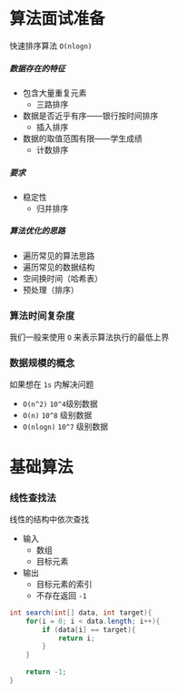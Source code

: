 # 算法面试准备

快速排序算法 `O(nlogn)`

##### 数据存在的特征

- 包含大量重复元素
  - 三路排序
- 数据是否近乎有序——银行按时间排序
  - 插入排序
- 数据的取值范围有限——学生成绩
  - 计数排序

##### 要求

- 稳定性
  - 归并排序



##### 算法优化的思路

- 遍历常见的算法思路
- 遍历常见的数据结构
- 空间换时间（哈希表）
- 预处理（排序）



### 算法时间复杂度

我们一般来使用 `O` 来表示算法执行的最低上界



### 数据规模的概念

如果想在 `1s` 内解决问题

- `O(n^2)` `10^4`级别数据
- `O(n)` `10^8` 级别数据
- `O(nlogn)` `10^7` 级别数据



# 基础算法



### 线性查找法

线性的结构中依次查找

- 输入
  - 数组
  - 目标元素
- 输出
  - 目标元素的索引
  - 不存在返回 `-1`

```java
int search(int[] data, int target){
    for(i = 0; i < data.length; i++){
        if (data[i] == target){
            return i;
        }
    }
    
    return -1;
}
```

